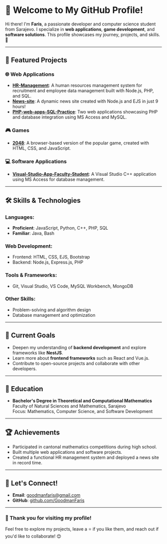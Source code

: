 # 👋 Welcome to My GitHub Profile!

Hi there! I'm **Faris**, a passionate developer and computer science student from Sarajevo. I specialize in **web applications**, **game development**, and **software solutions**. This profile showcases my journey, projects, and skills. 🚀

---

## 📂 Featured Projects

### 🌐 **Web Applications**
- **[HR-Management](https://github.com/GoodmanFaris/HR-Management)**: A human resources management system for recruitment and employee data management built with Node.js, PHP, and SQL.
- **[News-site](https://github.com/GoodmanFaris/News-site)**: A dynamic news site created with Node.js and EJS in just 9 hours!
- **[PHP-web-apps-SQL-Practice](https://github.com/GoodmanFaris/PHP-web-apps-SQL-Practice)**: Two web applications showcasing PHP and database integration using MS Access and MySQL.

### 🎮 **Games**
- **[2048](https://github.com/GoodmanFaris/2048)**: A browser-based version of the popular game, created with HTML, CSS, and JavaScript.

### 💻 **Software Applications**
- **[Visual-Studio-App-Faculty-Student](https://github.com/GoodmanFaris/Visual-Studio-App-Faculty-Student)**: A Visual Studio C++ application using MS Access for database management.

---

## 🛠️ Skills & Technologies

### **Languages**:
- **Proficient**: JavaScript, Python, C++, PHP, SQL
- **Familiar**: Java, Bash

### **Web Development**:
- Frontend: HTML, CSS, EJS, Bootstrap
- Backend: Node.js, Express.js, PHP

### **Tools & Frameworks**:
- Git, Visual Studio, VS Code, MySQL Workbench, MongoDB

### **Other Skills**:
- Problem-solving and algorithm design
- Database management and optimization

---

## 🎯 Current Goals
- Deepen my understanding of **backend development** and explore frameworks like **NestJS**.
- Learn more about **frontend frameworks** such as React and Vue.js.
- Contribute to open-source projects and collaborate with other developers.

---

## 📖 Education
- **Bachelor's Degree in Theoretical and Computational Mathematics**  
  Faculty of Natural Sciences and Mathematics, Sarajevo  
  Focus: Mathematics, Computer Science, and Software Development

---

## 🏆 Achievements
- Participated in cantonal mathematics competitions during high school.
- Built multiple web applications and software projects.
- Created a functional HR management system and deployed a news site in record time.

---

## 🤝 Let's Connect!
- **Email**: [goodmanfaris@gmail.com](mailto:goodmanfaris@gmail.com)
- **GitHub**: [github.com/GoodmanFaris](https://github.com/GoodmanFaris)

---

### 🌟 Thank you for visiting my profile! 
Feel free to explore my projects, leave a ⭐ if you like them, and reach out if you'd like to collaborate! 😊

